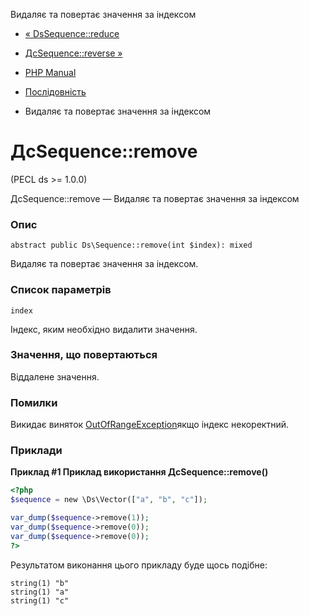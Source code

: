 Видаляє та повертає значення за індексом

-   [« DsSequence::reduce](ds-sequence.reduce.html)
    
-   [ДсSequence::reverse »](ds-sequence.reverse.html)
    
-   [PHP Manual](index.md)
    
-   [Послідовність](class.ds-sequence.html)
    
-   Видаляє та повертає значення за індексом
    

# ДсSequence::remove

(PECL ds >= 1.0.0)

ДсSequence::remove — Видаляє та повертає значення за індексом

### Опис

```methodsynopsis
abstract public Ds\Sequence::remove(int $index): mixed
```

Видаляє та повертає значення за індексом.

### Список параметрів

`index`

Індекс, яким необхідно видалити значення.

### Значення, що повертаються

Віддалене значення.

### Помилки

Викидає виняток [OutOfRangeException](class.outofrangeexception.md)якщо індекс некоректний.

### Приклади

**Приклад #1 Приклад використання **ДсSequence::remove()****

```php
<?php
$sequence = new \Ds\Vector(["a", "b", "c"]);

var_dump($sequence->remove(1));
var_dump($sequence->remove(0));
var_dump($sequence->remove(0));
?>
```

Результатом виконання цього прикладу буде щось подібне:

```
string(1) "b"
string(1) "a"
string(1) "c"
```